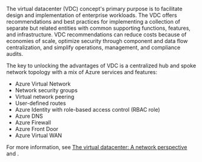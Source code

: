 The virtual datacenter (VDC) concept's primary purpose is to facilitate design and implementation of enterprise workloads. The VDC offers recommendations and best practices for implementing a collection of separate but related entities with common supporting functions, features, and infrastructure. VDC recommendations can reduce costs because of economies of scale, optimize security through component and data flow centralization, and simplify operations, management, and compliance audits.

The key to unlocking the advantages of VDC is a centralized hub and spoke network topology with a mix of Azure services and features:

- Azure Virtual Network
- Network security groups
- Virtual network peering
- User-defined routes
- Azure Identity with role-based access control (RBAC role)
- Azure DNS
- Azure Firewall
- Azure Front Door
- Azure Virtual WAN

For more information, see [The virtual datacenter: A network perspective](/azure/architecture/vdc/networking-virtual-datacenter) and .
